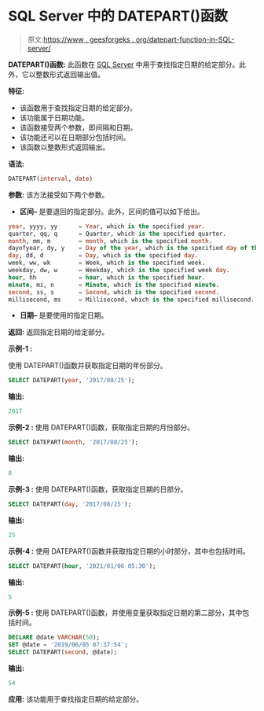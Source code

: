 # SQL Server 中的 DATEPART()函数

> 原文:[https://www . geesforgeks . org/datepart-function-in-SQL-server/](https://www.geeksforgeeks.org/datepart-function-in-sql-server/)

**DATEPART()函数:**
此函数在 [SQL Server](https://www.geeksforgeeks.org/sql-server-identity/) 中用于查找指定日期的给定部分。此外，它以整数形式返回输出值。

**特征:**

*   该函数用于查找指定日期的给定部分。
*   该功能属于日期功能。
*   该函数接受两个参数，即间隔和日期。
*   该功能还可以在日期部分包括时间。
*   该函数以整数形式返回输出。

**语法:**

```sql
DATEPART(interval, date)
```

**参数:**
该方法接受如下两个参数。

*   **区间–**
    是要退回的指定部分。此外，区间的值可以如下给出。

```sql
year, yyyy, yy      = Year, which is the specified year.
quarter, qq, q      = Quarter, which is the specified quarter.
month, mm, m        = month, which is the specified month.
dayofyear, dy, y    = Day of the year, which is the specified day of the year.
day, dd, d          = Day, which is the specified day.
week, ww, wk        = Week, which is the specified week.
weekday, dw, w      = Weekday, which is the specified week day.
hour, hh            = hour, which is the specified hour.
minute, mi, n       = Minute, which is the specified minute.
second, ss, s       = Second, which is the specified second.
millisecond, ms     = Millisecond, which is the specified millisecond.
```

*   **日期–**
    是要使用的指定日期。

**返回:**
返回指定日期的给定部分。

**示例-1 :**

使用 DATEPART()函数并获取指定日期的年份部分。

```sql
SELECT DATEPART(year, '2017/08/25');
```

**输出:**

```sql
2017
```

**示例-2 :**
使用 DATEPART()函数，获取指定日期的月份部分。

```sql
SELECT DATEPART(month, '2017/08/25');
```

**输出:**

```sql
8
```

**示例-3 :**
使用 DATEPART()函数，获取指定日期的日部分。

```sql
SELECT DATEPART(day, '2017/08/25');
```

**输出:**

```sql
25
```

**示例-4 :**
使用 DATEPART()函数并获取指定日期的小时部分，其中也包括时间。

```sql
SELECT DATEPART(hour, '2021/01/06 05:30');
```

**输出:**

```sql
5
```

**示例-5 :**
使用 DATEPART()函数，并使用变量获取指定日期的第二部分，其中包括时间。

```sql
DECLARE @date VARCHAR(50);
SET @date = '2019/06/05 07:37:54';
SELECT DATEPART(second, @date);
```

**输出:**

```sql
54
```

**应用:**
该功能用于查找指定日期的给定部分。